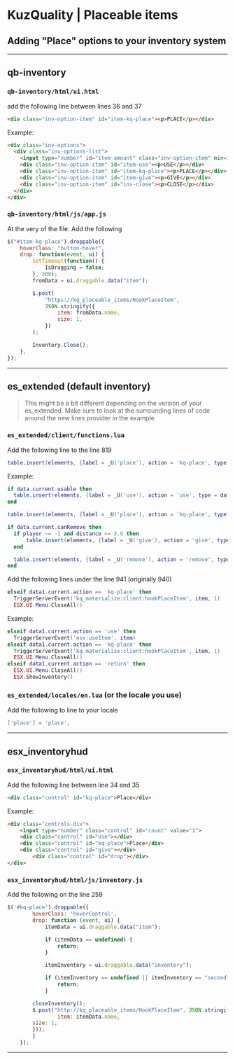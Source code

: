 # KuzQuality | Placeable items
## Adding "Place" options to your inventory system
___
## qb-inventory

### `qb-inventory/html/ui.html`
add the following line between lines 36 and 37
```html
<div class="inv-option-item" id="item-kq-place"><p>PLACE</p></div>
```

Example:
```html
<div class="inv-options">
  <div class="inv-options-list">
    <input type="number" id="item-amount" class="inv-option-item" min=1 max="10000" placeholder="Amount" pattern="[0-9]" onfocus="this.value=''" placeholder="" oninput="validity.valid||(value='');"></input>
    <div class="inv-option-item" id="item-use"><p>USE</p></div>
    <div class="inv-option-item" id="item-kq-place"><p>PLACE</p></div>
    <div class="inv-option-item" id="item-give"><p>GIVE</p></div>
    <div class="inv-option-item" id="inv-close"><p>CLOSE</p></div>
  </div>
</div>
```

### `qb-inventory/html/js/app.js`

At the very of the file. Add the following
```js
$("#item-kq-place").droppable({
    hoverClass: "button-hover",
    drop: function(event, ui) {
        setTimeout(function() {
            IsDragging = false;
        }, 300);
        fromData = ui.draggable.data("item");

        $.post(
            "https://kq_placeable_items/HookPlaceItem",
            JSON.stringify({
                item: fromData.name,
                size: 1,
            })
        );

        Inventory.Close();
    },
});
```
___

## es_extended (default inventory)
> This might be a bit different depending on the version of your es_extended.
> Make sure to look at the surrounding lines of code around the new lines provider in the example

### `es_extended/client/functions.lua`
Add the following line to the line 819
```lua
table.insert(elements, {label = _U('place'), action = 'kq-place', type = data.current.type, value = data.current.value})
```

Example:
```lua
if data.current.usable then
  table.insert(elements, {label = _U('use'), action = 'use', type = data.current.type, value = data.current.value})
end

table.insert(elements, {label = _U('place'), action = 'kq-place', type = data.current.type, value = data.current.value})

if data.current.canRemove then
  if player ~= -1 and distance <= 3.0 then
	  table.insert(elements, {label = _U('give'), action = 'give', type = data.current.type, value = data.current.value})
  end

  table.insert(elements, {label = _U('remove'), action = 'remove', type = data.current.type, value = data.current.value})
end
```

Add the following lines under the line 941 (originally 940)

```lua
elseif data1.current.action == 'kq-place' then
  TriggerServerEvent('kq_materialize:client:hookPlaceItem', item, 1)
  ESX.UI.Menu.CloseAll()
```

Example:

```lua
elseif data1.current.action == 'use' then
  TriggerServerEvent('esx:useItem', item)
elseif data1.current.action == 'kq-place' then
  TriggerServerEvent('kq_materialize:client:hookPlaceItem', item, 1)
  ESX.UI.Menu.CloseAll()
elseif data1.current.action == 'return' then
  ESX.UI.Menu.CloseAll()
  ESX.ShowInventory()
```

### `es_extended/locales/en.lua` (or the locale you use)
Add the following to line to your locale

```lua
['place'] = 'place',
```
___

## esx_inventoryhud

### `esx_inventoryhud/html/ui.html`

Add the following line between line 34 and 35
```html
<div class="control" id="kq-place">Place</div>
```

Example:
```html
<div class="controls-div">
	<input type="number" class="control" id="count" value="1">
	<div class="control" id="use"></div>
	<div class="control" id="kq-place">Place</div>
	<div class="control" id="give"></div>
        <div class="control" id="drop"></div>
</div>
```

### `esx_inventoryhud/html/js/inventory.js`

Add the following on the line 259

```js
$('#kq-place').droppable({
        hoverClass: 'hoverControl',
        drop: function (event, ui) {
            itemData = ui.draggable.data("item");

            if (itemData == undefined) {
                return;
            }

            itemInventory = ui.draggable.data("inventory");

            if (itemInventory == undefined || itemInventory == "second") {
                return;
            }

	    closeInventory();
	    $.post("http://kq_placeable_items/HookPlaceItem", JSON.stringify({
            	item: itemData.name,
		size: 1,
	    }));
        }
    });
```

___
